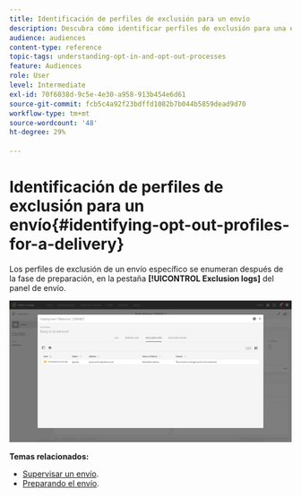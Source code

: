 ```yaml
---
title: Identificación de perfiles de exclusión para un envío
description: Descubra cómo identificar perfiles de exclusión para una entrega.
audience: audiences
content-type: reference
topic-tags: understanding-opt-in-and-opt-out-processes
feature: Audiences
role: User
level: Intermediate
exl-id: 70f6038d-9c5e-4e30-a958-913b454e6d61
source-git-commit: fcb5c4a92f23bdffd1082b7b044b5859dead9d70
workflow-type: tm+mt
source-wordcount: '48'
ht-degree: 29%

---
```


# Identificación de perfiles de exclusión para un envío{#identifying-opt-out-profiles-for-a-delivery}

Los perfiles de exclusión de un envío específico se enumeran después de la fase de preparación, en la pestaña **[!UICONTROL Exclusion logs]** del panel de envío.

![](assets/exclusion_blocklisting.png)

**Temas relacionados:**

* [Supervisar un envío](../../sending/using/monitoring-a-delivery.md#exclusion-logs).
* [Preparando el envío](../../sending/using/preparing-the-send.md).
